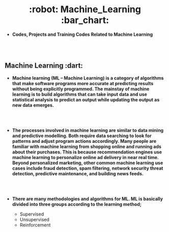 

<h1 align = "center"> :robot: Machine_Learning :bar_chart: </h1>


- **Codes, Projects and Training Codes Related to Machine Learning**

<br> </br>
<h2 align = "left">Machine Learning :dart: </h2>


- **Machine learning (ML – Machine Learning) is a category of algorithms that make software programs more accurate at predicting results without being explicitly programmed. The mainstay of machine learning is to build algorithms that can take input data and use statistical analysis to predict an output while updating the output as new data emerges.**

<br> </br>

- **The processes involved in machine learning are similar to data mining and predictive modelling. Both require data searching to look for patterns and adjust program actions accordingly. Many people are familiar with machine learning from shopping online and running ads about their purchases. This is because recommendation engines use machine learning to personalize online ad delivery in near real time. Beyond personalized marketing, other common machine learning use cases include fraud detection, spam filtering, network security threat detection, predictive maintenance, and building news feeds.**

<br> </br>

- **There are many methodologies and algorithms for ML. ML is basically divided into three groups according to the learning method;**

    <ul>
        <li>Supervised</li>
        <li>Unsupervised</li>
        <li>Reinforcement</li>

    </ul>
    




